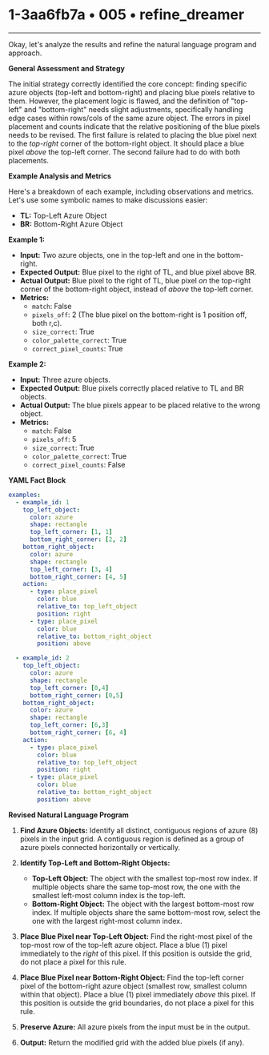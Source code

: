 # 1-3aa6fb7a • 005 • refine_dreamer

---
Okay, let's analyze the results and refine the natural language program and approach.

**General Assessment and Strategy**

The initial strategy correctly identified the core concept: finding specific azure objects (top-left and bottom-right) and placing blue pixels relative to them. However, the placement logic is flawed, and the definition of "top-left" and "bottom-right" needs slight adjustments, specifically handling edge cases within rows/cols of the same azure object. The errors in pixel placement and counts indicate that the relative positioning of the blue pixels needs to be revised. The first failure is related to placing the blue pixel next to the *top-right* corner of the bottom-right object. It should place a blue pixel *above* the top-left corner. The second failure had to do with both placements.

**Example Analysis and Metrics**

Here's a breakdown of each example, including observations and metrics. Let's use some symbolic names to make discussions easier:

*   **TL:** Top-Left Azure Object
*   **BR:** Bottom-Right Azure Object

**Example 1:**

*   **Input:** Two azure objects, one in the top-left and one in the bottom-right.
*   **Expected Output:** Blue pixel to the right of TL, and blue pixel above BR.
*   **Actual Output:** Blue pixel to the right of TL, blue pixel *on* the top-right corner of the bottom-right object, instead of *above* the top-left corner.
*   **Metrics:**
    *   `match`: False
    *   `pixels_off`: 2 (The blue pixel on the bottom-right is 1 position off, both r,c).
    *   `size_correct`: True
    *   `color_palette_correct`: True
    *   `correct_pixel_counts`: True

**Example 2:**

*   **Input:** Three azure objects.
*   **Expected Output:** Blue pixels correctly placed relative to TL and BR objects.
*   **Actual Output:** The blue pixels appear to be placed relative to the wrong object.
* **Metrics:**
    * `match`: False
    * `pixels_off`: 5
    * `size_correct`: True
    * `color_palette_correct`: True
    * `correct_pixel_counts`: False

**YAML Fact Block**

```yaml
examples:
  - example_id: 1
    top_left_object:
      color: azure
      shape: rectangle
      top_left_corner: [1, 1]
      bottom_right_corner: [2, 2]
    bottom_right_object:
      color: azure
      shape: rectangle
      top_left_corner: [3, 4]
      bottom_right_corner: [4, 5]
    action:
      - type: place_pixel
        color: blue
        relative_to: top_left_object
        position: right
      - type: place_pixel
        color: blue
        relative_to: bottom_right_object
        position: above

  - example_id: 2
    top_left_object:
      color: azure
      shape: rectangle
      top_left_corner: [0,4]
      bottom_right_corner: [0,5]
    bottom_right_object:
      color: azure
      shape: rectangle
      top_left_corner: [6,3]
      bottom_right_corner: [6, 4]
    action:
      - type: place_pixel
        color: blue
        relative_to: top_left_object
        position: right
      - type: place_pixel
        color: blue
        relative_to: bottom_right_object
        position: above
```

**Revised Natural Language Program**

1.  **Find Azure Objects:** Identify all distinct, contiguous regions of azure (8) pixels in the input grid.  A contiguous region is defined as a group of azure pixels connected horizontally or vertically.

2.  **Identify Top-Left and Bottom-Right Objects:**
    *   **Top-Left Object:** The object with the smallest top-most row index. If multiple objects share the same top-most row, the one with the smallest left-most column index is the top-left.
    *   **Bottom-Right Object:** The object with the largest bottom-most row index. If multiple objects share the same bottom-most row, select the one with the largest right-most column index.

3.  **Place Blue Pixel near Top-Left Object:**  Find the right-most pixel of the top-most row of the top-left azure object. Place a blue (1) pixel immediately to the *right* of this pixel. If this position is outside the grid, do not place a pixel for this rule.

4.  **Place Blue Pixel near Bottom-Right Object:** Find the top-left corner pixel of the bottom-right azure object (smallest row, smallest column within that object). Place a blue (1) pixel immediately *above* this pixel. If this position is outside the grid boundaries, do not place a pixel for this rule.

5. **Preserve Azure:** All azure pixels from the input must be in the output.

6.  **Output:** Return the modified grid with the added blue pixels (if any).

